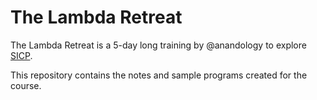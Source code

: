 # The Lambda Retreat

The Lambda Retreat is a 5-day long training by @anandology to explore [SICP][].

[SICP]: https://mitpress.mit.edu/sites/default/files/sicp/full-text/book/book.html

This repository contains the notes and sample programs created for the course.
